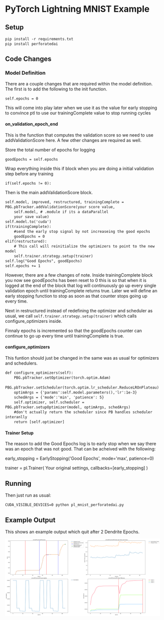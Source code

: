 # PyTorch Lightning MNIST Example

## Setup

    pip install -r requirements.txt
    pip install perforatedai

## Code Changes

### Model Definition

There are a couple changes that are required within the model definition.  The first is to add the following to the init function. 

    self.epochs = 0

This will come into play later when we use it as the value for early stopping to convince ptl to use our trainingComplete value to stop running cycles

#### on_validation_epoch_end

This is the function that computes the validation score so we need to use addValidationScore here.  A few other changes are required as well.
    
Store the total number of epochs for logging
    
    goodEpochs = self.epochs
    
Wrap everything inside this if block when you are doing a initial validation step before any training

    if(self.epochs != 0):
    
Then is the main addValidationScore block.

    self.model, improved, restructured, trainingComplete = PBG.pbTracker.addValidationScore(your score value, 
        self.model, # .module if its a dataParallel
        your save value)
    self.model.to('cuda')
    if(trainingComplete):
        #send the early stop signal by not increaseing the good epochs
        goodEpochs = 0
    elif(restructured): 
        # This call will reinitialize the optimizers to point to the new model
        self.trainer.strategy.setup(trainer)
    self.log("Good Epochs", goodEpochs)
    self.epochs += 1
    
However, there are a few changes of note. Inside trainingComplete block you now see goodEpochs has been reset to 0 this is so that when it is logged at the end of the block that log will continuously go up every single validation epoch until trainingComplete returns true.  Later we will define an early stopping function to stop as soon as that counter stops going up every time.

Next in restructured instead of redefining the optimizer and scheduler as usual, we call `self.trainer.strategy.setup(trainer)` which calls configure_optimizers inside.

Finnaly epochs is incremented so that the goodEpochs counter can continue to go up every time until trainingComplete is true.

#### configure_optimizers

This funtion should just be changed in the same was as usual for optimizers and schedulers.

    def configure_optimizers(self):
        PBG.pbTracker.setOptimizer(torch.optim.Adam)
        PBG.pbTracker.setScheduler(torch.optim.lr_scheduler.ReduceLROnPlateau)
        optimArgs = {'params':self.model.parameters(),'lr':1e-3}
        schedArgs = {'mode':'min', 'patience': 5}
        self.optimizer, self.scheduler = PBG.pbTracker.setupOptimizer(model, optimArgs, schedArgs)
        #don't actually return the scheduler since PB handles scheduler interanlly
        return [self.optimizer]

#### Trainer Setup
The reason to add the Good Epochs log is to early stop when we say there was an epoch that was not good.  That can be acheived with the following:

early_stopping = EarlyStopping('Good Epochs', mode='max', patience=0)

trainer = pl.Trainer(
                        Your original settings,
                        callbacks=[early_stopping]
                    )
    
## Running

Then just run as usual:

    CUDA_VISIBLE_DEVICES=0 python pl_mnist_perforatedai.py 

## Example Output
This shows an example output which quit after 2 Dendrite Epochs.

![ExampleOutput](ExampleOutput.png "Example Output")
